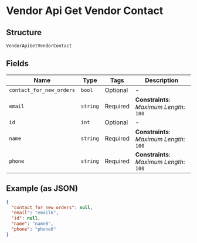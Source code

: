 
# Vendor Api Get Vendor Contact

## Structure

`VendorApiGetVendorContact`

## Fields

| Name | Type | Tags | Description |
|  --- | --- | --- | --- |
| `contact_for_new_orders` | `bool` | Optional | - |
| `email` | `string` | Required | **Constraints**: *Maximum Length*: `100` |
| `id` | `int` | Optional | - |
| `name` | `string` | Required | **Constraints**: *Maximum Length*: `100` |
| `phone` | `string` | Required | **Constraints**: *Maximum Length*: `100` |

## Example (as JSON)

```json
{
  "contact_for_new_orders": null,
  "email": "email6",
  "id": null,
  "name": "name0",
  "phone": "phone0"
}
```

